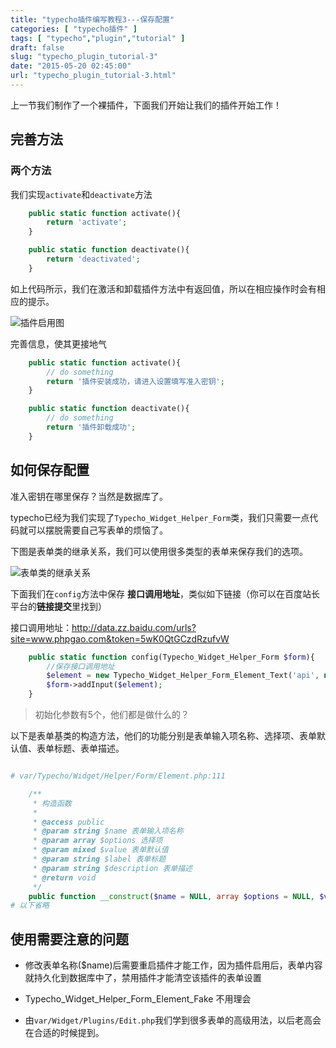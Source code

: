 ```yaml
---
title: "typecho插件编写教程3---保存配置"
categories: [ "typecho插件" ]
tags: [ "typecho","plugin","tutorial" ]
draft: false
slug: "typecho_plugin_tutorial-3"
date: "2015-05-20 02:45:00"
url: "typecho_plugin_tutorial-3.html"
---
```


上一节我们制作了一个裸插件，下面我们开始让我们的插件开始工作！


<!--more-->


## 完善方法

### 两个方法

我们实现`activate`和`deactivate`方法

```php
    public static function activate(){
        return 'activate';
    }

    public static function deactivate(){
        return 'deactivated';
    }
```

如上代码所示，我们在激活和卸载插件方法中有返回值，所以在相应操作时会有相应的提示。

![插件启用图][1]

完善信息，使其更接地气

```php
    public static function activate(){
        // do something
        return '插件安装成功，请进入设置填写准入密钥';
    }

    public static function deactivate(){
        // do something
        return '插件卸载成功';
    }
```

## 如何保存配置

准入密钥在哪里保存？当然是数据库了。

typecho已经为我们实现了`Typecho_Widget_Helper_Form`类，我们只需要一点代码就可以摆脱需要自己写表单的烦恼了。

下图是表单类的继承关系，我们可以使用很多类型的表单来保存我们的选项。

![表单类的继承关系][2]

下面我们在`config`方法中保存 **接口调用地址**，类似如下链接（你可以在百度站长平台的**链接提交**里找到）

接口调用地址：http://data.zz.baidu.com/urls?site=www.phpgao.com&token=5wK0QtGCzdRzufvW

```php
    public static function config(Typecho_Widget_Helper_Form $form){
        //保存接口调用地址
        $element = new Typecho_Widget_Helper_Form_Element_Text('api', null, null, _t('接口调用地址'), '请登录百度站长平台获取');
        $form->addInput($element);
    }
```

> 初始化参数有5个，他们都是做什么的？

以下是表单基类的构造方法，他们的功能分别是表单输入项名称、选择项、表单默认值、表单标题、表单描述。

```php

# var/Typecho/Widget/Helper/Form/Element.php:111

    /**
     * 构造函数
     *
     * @access public
     * @param string $name 表单输入项名称
     * @param array $options 选择项
     * @param mixed $value 表单默认值
     * @param string $label 表单标题
     * @param string $description 表单描述
     * @return void
     */
    public function __construct($name = NULL, array $options = NULL, $value = NULL, $label = NULL, $description = NULL)
# 以下省略
```

## 使用需要注意的问题

- 修改表单名称($name)后需要重启插件才能工作，因为插件启用后，表单内容就持久化到数据库中了，禁用插件才能清空该插件的表单设置
- Typecho_Widget_Helper_Form_Element_Fake 不用理会
- 由`var/Widget/Plugins/Edit.php`我们学到很多表单的高级用法，以后老高会在合适的时候提到。



  [1]: https://blog.phpgao.com/usr/uploads/2015/05/247483974.png
  [2]: https://blog.phpgao.com/usr/uploads/2015/05/3193791015.png